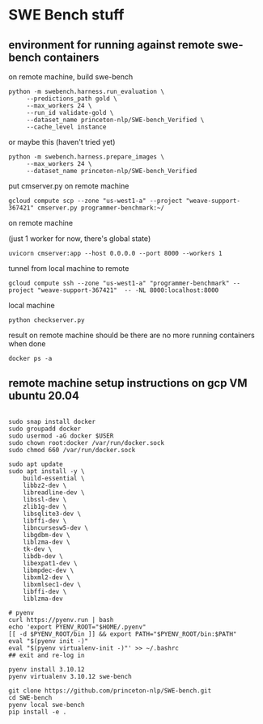# SWE Bench stuff

## environment for running against remote swe-bench containers

on remote machine, build swe-bench
```
python -m swebench.harness.run_evaluation \
     --predictions_path gold \
     --max_workers 24 \
     --run_id validate-gold \
     --dataset_name princeton-nlp/SWE-bench_Verified \
     --cache_level instance
```

or maybe this (haven't tried yet)
```
python -m swebench.harness.prepare_images \
     --max_workers 24 \
     --dataset_name princeton-nlp/SWE-bench_Verified
```

put cmserver.py on remote machine
```
gcloud compute scp --zone "us-west1-a" --project "weave-support-367421" cmserver.py programmer-benchmark:~/
```

on remote machine

(just 1 worker for now, there's global state)
```
uvicorn cmserver:app --host 0.0.0.0 --port 8000 --workers 1
```

tunnel from local machine to remote
```
gcloud compute ssh --zone "us-west1-a" "programmer-benchmark" --project "weave-support-367421"  -- -NL 8000:localhost:8000
```

local machine
```
python checkserver.py
```

result on remote machine should be there are no more running containers when done

```
docker ps -a
```


## remote machine setup instructions on gcp VM ubuntu 20.04

```

sudo snap install docker
sudo groupadd docker
sudo usermod -aG docker $USER
sudo chown root:docker /var/run/docker.sock
sudo chmod 660 /var/run/docker.sock

sudo apt update
sudo apt install -y \
    build-essential \
    libbz2-dev \
    libreadline-dev \
    libssl-dev \
    zlib1g-dev \
    libsqlite3-dev \
    libffi-dev \
    libncursesw5-dev \
    libgdbm-dev \
    liblzma-dev \
    tk-dev \
    libdb-dev \
    libexpat1-dev \
    libmpdec-dev \
    libxml2-dev \
    libxmlsec1-dev \
    libffi-dev \
    liblzma-dev

# pyenv
curl https://pyenv.run | bash
echo 'export PYENV_ROOT="$HOME/.pyenv"
[[ -d $PYENV_ROOT/bin ]] && export PATH="$PYENV_ROOT/bin:$PATH"
eval "$(pyenv init -)"
eval "$(pyenv virtualenv-init -)"' >> ~/.bashrc
## exit and re-log in

pyenv install 3.10.12
pyenv virtualenv 3.10.12 swe-bench

git clone https://github.com/princeton-nlp/SWE-bench.git
cd SWE-bench
pyenv local swe-bench
pip install -e .
```